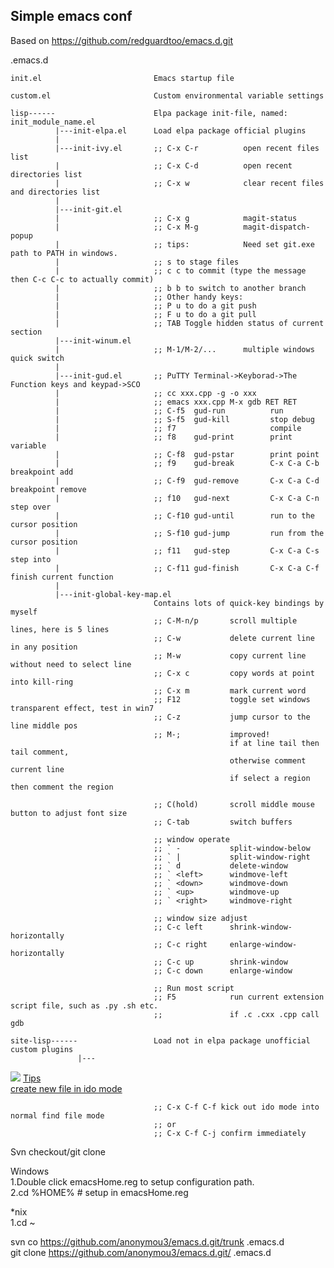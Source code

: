 ## Simple emacs conf ##

Based on https://github.com/redguardtoo/emacs.d.git

.emacs.d

    init.el                         Emacs startup file

    custom.el                       Custom environmental variable settings

    lisp------                      Elpa package init-file, named: init_module_name.el
              |---init-elpa.el      Load elpa package official plugins
              |
              |---init-ivy.el       ;; C-x C-r          open recent files list
              |                     ;; C-x C-d          open recent directories list
              |                     ;; C-x w            clear recent files and directories list
              |
              |---init-git.el
              |                     ;; C-x g            magit-status
              |                     ;; C-x M-g          magit-dispatch-popup
              |                     ;; tips:            Need set git.exe path to PATH in windows.
              |                     ;; s to stage files
              |                     ;; c c to commit (type the message then C-c C-c to actually commit)
              |                     ;; b b to switch to another branch
              |                     ;; Other handy keys:
              |                     ;; P u to do a git push
              |                     ;; F u to do a git pull
              |                     ;; TAB Toggle hidden status of current section
              |---init-winum.el
              |                     ;; M-1/M-2/...      multiple windows quick switch
              |
              |---init-gud.el       ;; PuTTY Terminal->Keyborad->The Function keys and keypad->SCO
              |                     ;; cc xxx.cpp -g -o xxx
              |                     ;; emacs xxx.cpp M-x gdb RET RET
              |						;; C-f5  gud-run          run
              |						;; S-f5  gud-kill         stop debug
              |						;; f7                     compile
              |						;; f8    gud-print        print variable
              |						;; C-f8  gud-pstar        print point
              |						;; f9    gud-break        C-x C-a C-b breakpoint add
              |						;; C-f9  gud-remove       C-x C-a C-d breakpoint remove
              |						;; f10   gud-next         C-x C-a C-n step over
              |						;; C-f10 gud-until        run to the cursor position
              |						;; S-f10 gud-jump         run from the cursor position
              |						;; f11   gud-step         C-x C-a C-s step into
              |						;; C-f11 gud-finish       C-x C-a C-f finish current function
              |
              |---init-global-key-map.el
                                    Contains lots of quick-key bindings by myself
                                    ;; C-M-n/p       scroll multiple lines, here is 5 lines
                                    ;; C-w           delete current line in any position
                                    ;; M-w           copy current line without need to select line
                                    ;; C-x c         copy words at point into kill-ring
                                    ;; C-x m         mark current word
                                    ;; F12           toggle set windows transparent effect, test in win7
                                    ;; C-z           jump cursor to the line middle pos
                                    ;; M-;           improved!
                                                     if at line tail then tail comment,
                                                     otherwise comment current line
                                                     if select a region then comment the region
                                       
                                    ;; C(hold)       scroll middle mouse button to adjust font size
                                    ;; C-tab         switch buffers

                                    ;; window operate
                                    ;; ` -           split-window-below
                                    ;; ` |           split-window-right
                                    ;; ` d           delete-window
                                    ;; ` <left>      windmove-left
                                    ;; ` <down>      windmove-down
                                    ;; ` <up>        windmove-up
                                    ;; ` <right>     windmove-right

                                    ;; window size adjust
                                    ;; C-c left      shrink-window-horizontally
                                    ;; C-c right     enlarge-window-horizontally
                                    ;; C-c up        shrink-window
                                    ;; C-c down      enlarge-window

                                    ;; Run most script
                                    ;; F5            run current extension script file, such as .py .sh etc.
                                    ;;               if .c .cxx .cpp call gdb

    site-lisp------                 Load not in elpa package unofficial custom plugins
                   |---

![](https://camo.githubusercontent.com/50e03755d1c1b7eb1f79fd9552c7e764c0331cc3/687474703a2f2f69636f6e732e69636f6e617263686976652e636f6d2f69636f6e732f686f70737461727465722f736f66742d7363726170732f33322f427574746f6e2d5761726e696e672d69636f6e2e706e67)
[Tips  
create new file in ido mode](http://stackoverflow.com/questions/5138110/emacs-create-new-file-with-ido-enabled)

                                    ;; C-x C-f C-f kick out ido mode into normal find file mode
                                    ;; or
                                    ;; C-x C-f C-j confirm immediately

Svn checkout/git clone  

Windows  
1.Double click emacsHome.reg to setup configuration path.  
2.cd %HOME% # setup in emacsHome.reg

*nix  
1.cd ~

svn co https://github.com/anonymou3/emacs.d.git/trunk .emacs.d  
git clone https://github.com/anonymou3/emacs.d.git/ .emacs.d
